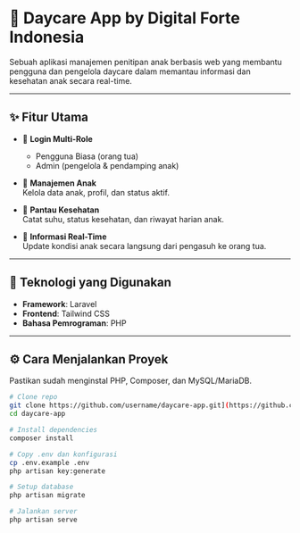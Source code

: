 
# 👶 Daycare App by Digital Forte Indonesia

Sebuah aplikasi manajemen penitipan anak berbasis web yang membantu pengguna dan pengelola daycare dalam memantau informasi dan kesehatan anak secara real-time.

---

## ✨ Fitur Utama

- 🔐 **Login Multi-Role**  
  - Pengguna Biasa (orang tua)
  - Admin (pengelola & pendamping anak)

- 🧒 **Manajemen Anak**  
  Kelola data anak, profil, dan status aktif.

- 💊 **Pantau Kesehatan**  
  Catat suhu, status kesehatan, dan riwayat harian anak.

- 📢 **Informasi Real-Time**  
  Update kondisi anak secara langsung dari pengasuh ke orang tua.

---

## 🚀 Teknologi yang Digunakan

- **Framework**: Laravel
- **Frontend**: Tailwind CSS
- **Bahasa Pemrograman**: PHP

---

## ⚙️ Cara Menjalankan Proyek

Pastikan sudah menginstal PHP, Composer, dan MySQL/MariaDB.

```bash
# Clone repo
git clone https://github.com/username/daycare-app.git](https://github.com/IHsanwar/be-daycare-dfi/
cd daycare-app

# Install dependencies
composer install

# Copy .env dan konfigurasi
cp .env.example .env
php artisan key:generate

# Setup database
php artisan migrate

# Jalankan server
php artisan serve
